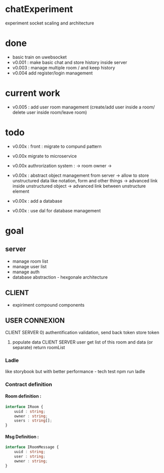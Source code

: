 # chatExperiment
experiment socket scaling and architecture

# done
* basic train on uwebsocket
* v0.001 : make basic chat and store history inside server
* v0.003 : manage multiple room / and keep history 
* v0.004 add register/login management

# current work
* v0.005 : add user room management (create/add user inside a room/ delete user inside room/leave room)

# todo
* v0.00x : front : migrate to compund pattern

* v0.00x migrate to microservice
* v0.00x authrorization system :
    -> room owner
    ->
* v0.00x : abstract object management from server
    -> allow to store unstructured data like notation, form and other things
    -> advanced link inside unstructured object
    -> advanced link between unstructure element
* v0.00x : add a database
* v0.00x : use dal for database management
# goal

## server
* manage room list
* manage user list
* manage auth
* database abstraction - hexgonale architecture

## CLIENT
* expiriment compound components


## USER CONNEXION
CLIENT                SERVER
0)
authentification      validation, send back token
store token

1) populate data
CLIENT                SERVER
user get list
of this room
and data (or separate)
                        return roomList          


### Ladle
like storybook but with better performance - tech test
npm run ladle

### Contract definition 
#### Room definition :
```ts
interface IRoom {
    uuid : string;
    owner : string;
    users : string[];
}
```
#### Msg Definition : 
```ts
interface IRoomMessage {
    uuid : string;
    user : string;
    owner : string;
}
```
